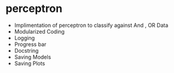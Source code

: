 # perceptron
+ Implimentation of perceptron to classify against And , OR Data
+ Modularized Coding
+ Logging
+ Progress bar
+ Docstring
+ Saving Models
+ Saving Plots

